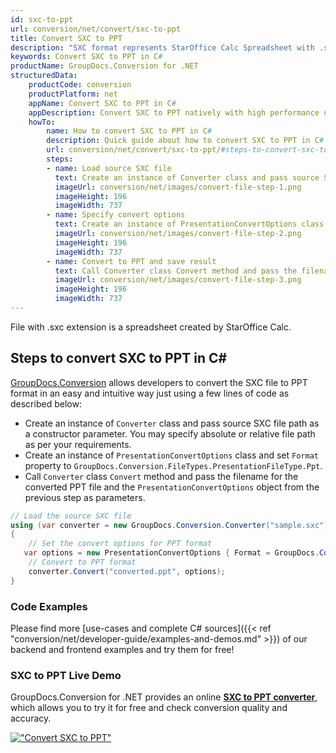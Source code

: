 ```yaml
---
id: sxc-to-ppt
url: conversion/net/convert/sxc-to-ppt
title: Convert SXC to PPT
description: "SXC format represents StarOffice Calc Spreadsheet with .sxc extension. Learn how to convert SXC to PPT file programmatically in C# language using GroupDocs.Conversion for .NET library."
keywords: Convert SXC to PPT in C#
productName: GroupDocs.Conversion for .NET
structuredData:
    productCode: conversion
    productPlatform: net
    appName: Convert SXC to PPT in C#
    appDescription: Convert SXC to PPT natively with high performance using C# language and server side GroupDocs.Conversion for .NET APIs, without the use of any software like Microsoft or Open Office.
    howTo:
        name: How to convert SXC to PPT in C# 
        description: Quick guide about how to convert SXC to PPT in C# with high performance and accuracy.
        url: conversion/net/convert/sxc-to-ppt/#steps-to-convert-sxc-to-ppt-in-c
        steps:
        - name: Load source SXC file 
          text: Create an instance of Converter class and pass source SXC file path as a constructor parameter. You may specify absolute or relative file path as per your requirements. 
          imageUrl: conversion/net/images/convert-file-step-1.png
          imageHeight: 196
          imageWidth: 737
        - name: Specify convert options 
          text: Create an instance of PresentationConvertOptions class.
          imageUrl: conversion/net/images/convert-file-step-2.png
          imageHeight: 196
          imageWidth: 737
        - name: Convert to PPT and save result 
          text: Call Converter class Convert method and pass the filename for the converted HTML file and the PresentationConvertOptions object from the previous step as parameters.
          imageUrl: conversion/net/images/convert-file-step-3.png
          imageHeight: 196
          imageWidth: 737
---
```


File with .sxc extension is a spreadsheet created by StarOffice Calc.

## Steps to convert SXC to PPT in C#

[GroupDocs.Conversion](https://products.groupdocs.com/conversion/net) allows developers to convert the SXC file to PPT format in an easy and intuitive way just using a few lines of code as described below:

* Create an instance of `Converter` class and pass source SXC file path as a constructor parameter. You may specify absolute or relative file path as per your requirements. 
* Create an instance of `PresentationConvertOptions` class and set `Format` property to `GroupDocs.Conversion.FileTypes.PresentationFileType.Ppt`.
* Call `Converter` class `Convert` method and pass the filename for the converted PPT file and the `PresentationConvertOptions` object from the previous step as parameters.

```csharp
// Load the source SXC file
using (var converter = new GroupDocs.Conversion.Converter("sample.sxc"))
{
    // Set the convert options for PPT format
   var options = new PresentationConvertOptions { Format = GroupDocs.Conversion.FileTypes.PresentationFileType.Ppt };
    // Convert to PPT format
    converter.Convert("converted.ppt", options);
}
```

### Code Examples

Please find more [use-cases and complete C# sources]({{< ref "conversion/net/developer-guide/examples-and-demos.md" >}}) of our backend and frontend examples and try them for free!

### SXC to PPT Live Demo

GroupDocs.Conversion for .NET provides an online [**SXC to PPT converter**](https://products.groupdocs.app/conversion/sxc-to-ppt), which allows you to try it for free and check conversion quality and accuracy.

[!["Convert SXC to PPT"](conversion/net/images/convert-to-ppt/convert-sxc-to-ppt.png)](https://products.groupdocs.app/conversion/sxc-to-ppt)
